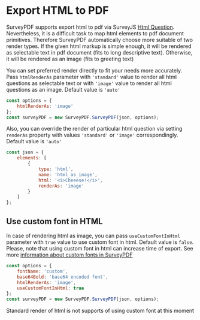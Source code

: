 # Export HTML to PDF

SurveyPDF supports export html to pdf via SurveyJS [Html Question](https://surveyjs.io/Documentation/Library/?id=questionhtmlmodel). Nevertheless, it is a difficult task to map html elements to pdf document primitives. Therefore SurveyPDF automatically choose more suitable of two render types. If the given html markup is simple enough, it will be rendered as selectable text in pdf document (fits to long descriptive text). Otherwise, it will be rendered as an image (fits to greeting text)

You can set preferred render directly to fit your needs more accurately. Pass `htmlRenderAs` parameter with `'standard'` value to render all html questions as selectable text or with `'image'` value to render all html questions as an image. Default value is `'auto'`

```javascript
const options = {
    htmlRenderAs: 'image'
};
const surveyPDF = new SurveyPDF.SurveyPDF(json, options);
```

Also, you can override the render of particular html question via setting `renderAs` property with values `'standard'` or `'image'` correspondingly. Default value is `'auto'`

```javascript
const json = {
    elements: [
        {
            type: 'html',
            name: 'html_as_image',
            html: '<i>Cheeese!</i>',
            renderAs: 'image'
        }
    ]
};
```

## Use custom font in HTML
In case of rendering html as image, you can pass `useCustomFontInHtml` parameter with `true` value to use custom font in html. Default value is `false`. Please, note that using custom font in html can increase time of export. See more [information about custom fonts in SurveyPDF](https://surveyjs.io/Examples/Pdf-Export?id=survey-pdf-customfont#content-docs)

```javascript
const options = {
    fontName: 'custom',
    base64Bold: 'base64 encoded font',
    htmlRenderAs: 'image',
    useCustomFontInHtml: true
};
const surveyPDF = new SurveyPDF.SurveyPDF(json, options);
```

Standard render of html is not supports of using custom font at this moment